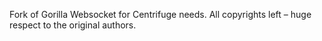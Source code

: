 Fork of Gorilla Websocket for Centrifuge needs. All copyrights left – huge respect to the original authors.
